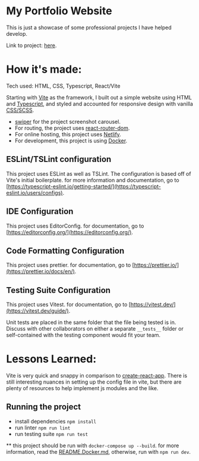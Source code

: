 # My Portfolio Website

This is just a showcase of some professional projects I have helped develop.

Link to project: [here](https://raymondchiu-portfolio.netlify.app/).

# How it's made:

Tech used: HTML, CSS, Typescript, React/Vite

Starting with [Vite](https://vitejs.dev) as the framework, I built out a simple website using HTML and [Typescript](https://www.typescriptlang.org), and styled and accounted for responsive design with vanilla [CSS/SCSS](https://sass-lang.com/documentation/syntax/).

-   [swiper](https://swiperjs.com/) for the project screenshot carousel.
-   For routing, the project uses [react-router-dom](https://reactrouter.com/en/main).
-   For online hosting, this project uses [Netlify](https://www.netlify.com/).
-   For development, this project is using [Docker](https://docs.docker.com/).

## ESLint/TSLint configuration

This project uses ESLint as well as TSLint. The configuration is based off of Vite's initial boilerplate. for more information and documentation, go to [https://typescript-eslint.io/getting-started/](https://typescript-eslint.io/users/configs).

## IDE Configuration

This project uses EditorConfig. for documentation, go to [https://editorconfig.org/](https://editorconfig.org/).

## Code Formatting Configuration

This project uses prettier. for documentation, go to [https://prettier.io/](https://prettier.io/docs/en/).

## Testing Suite Configuration

This project uses Vitest. for documentation, go to [https://vitest.dev/](https://vitest.dev/guide/).

Unit tests are placed in the same folder that the file being tested is in. Discuss with other collaborators on either a separate `__tests__` folder or self-contained with the testing component would fit your team.

# Lessons Learned:

Vite is very quick and snappy in comparison to [create-react-app](https://create-react-app.dev/). There is still interesting nuances in setting up the config file in vite, but there are plenty of resources to help implement js modules and the like.

## Running the project

-   install dependencies `npm install`
-   run linter `npm run lint`
-   run testing suite `npm run test`

\*\* this project should be run with `docker-compose up --build`. for more information, read the [README.Docker.md](README.Docker.md), otherwise, run with `npm run dev`.
